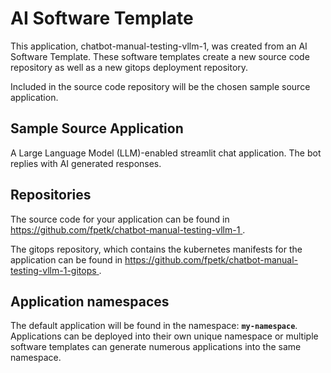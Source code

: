 # AI Software Template

This application, chatbot-manual-testing-vllm-1, was created from an AI Software Template. These software templates create a new source code repository as well as a new gitops deployment repository.

Included in the source code repository will be the chosen sample source application.

## Sample Source Application

A Large Language Model (LLM)-enabled streamlit chat application. The bot replies with AI generated responses.

## Repositories

The source code for your application can be found in [https://github.com/fpetk/chatbot-manual-testing-vllm-1 ](https://github.com/fpetk/chatbot-manual-testing-vllm-1 ).
 
The gitops repository, which contains the kubernetes manifests for the application can be found in 
[https://github.com/fpetk/chatbot-manual-testing-vllm-1-gitops ](https://github.com/fpetk/chatbot-manual-testing-vllm-1-gitops ). 

## Application namespaces 

The default application will be found in the namespace: **`my-namespace`**. Applications can be deployed into their own unique namespace or multiple software templates can generate numerous applications into the same namespace.